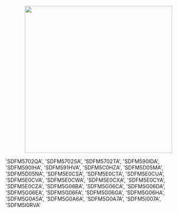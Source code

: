<p align="center"><a href="https://laravel.com" target="_blank"><img src="https://raw.githubusercontent.com/laravel/art/master/logo-lockup/5%20SVG/2%20CMYK/1%20Full%20Color/laravel-logolockup-cmyk-red.svg" width="400"></a></p>


'SDFM5702QA',
'SDFM5702SA',
'SDFM5702TA',
'SDFM590IDA',
'SDFM590IHA',
'SDFM591HVA',
'SDFM5C0HZA',
'SDFM5D05MA',
'SDFM5D05NA',
'SDFM5E0CSA',
'SDFM5E0CTA',
'SDFM5E0CUA',
'SDFM5E0CVA',
'SDFM5E0CWA',
'SDFM5E0CXA',
'SDFM5E0CYA',
'SDFM5E0CZA',
'SDFM5G06BA',
'SDFM5G06CA',
'SDFM5G06DA',
'SDFM5G06EA',
'SDFM5G06FA',
'SDFM5G06GA',
'SDFM5G06HA',
'SDFM5G0A5A',
'SDFM5G0A6A',
'SDFM5G0A7A',
'SDFM5I007A',
'SDFM5I0RVA'
